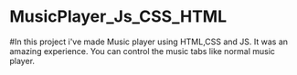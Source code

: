 # MusicPlayer_Js_CSS_HTML
#In this project i've made Music player using HTML,CSS and JS. It was an amazing experience. You can control the music tabs like normal music player.
